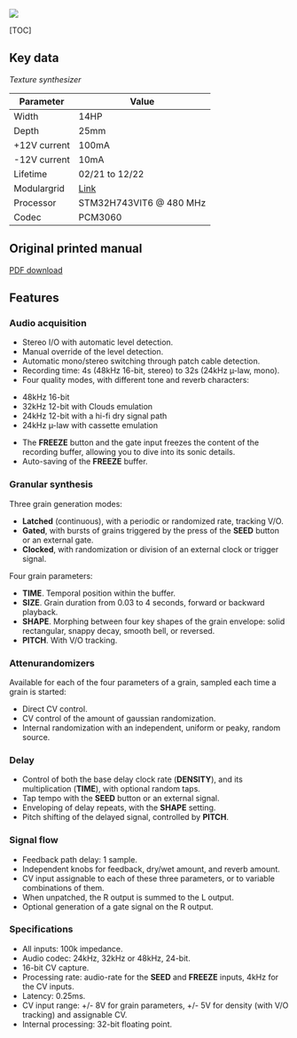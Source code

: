 ![](images/front_small.jpg)

[TOC]

## Key data

*Texture synthesizer*

Parameter    | Value
-------------|------
Width        | 14HP
Depth        | 25mm
+12V current | 100mA
-12V current | 10mA
Lifetime     | 02/21 to 12/22
Modulargrid  | [Link](https://www.modulargrid.net/e/mutable-instruments-beads)
Processor    | STM32H743VIT6 @ 480 MHz
Codec        | PCM3060

## Original printed manual

[PDF download](downloads/beads_quickstart.pdf)

## Features

### Audio acquisition

* Stereo I/O with automatic level detection.
* Manual override of the level detection.
* Automatic mono/stereo switching through patch cable detection.
* Recording time: 4s (48kHz 16-bit, stereo) to 32s (24kHz µ-law, mono).
* Four quality modes, with different tone and reverb characters:
 - 48kHz 16-bit
 - 32kHz 12-bit with Clouds emulation
 - 24kHz 12-bit with a hi-fi dry signal path
 - 24kHz µ-law with cassette emulation
* The **FREEZE** button and the gate input freezes the content of the recording buffer, allowing you to dive into its sonic details.
* Auto-saving of the **FREEZE** buffer.

### Granular synthesis

Three grain generation modes:

* **Latched** (continuous), with a periodic or randomized rate, tracking V/O.
* **Gated**, with bursts of grains triggered by the press of the **SEED** button or an external gate.
* **Clocked**, with randomization or division of an external clock or trigger signal.

Four grain parameters:

* **TIME**. Temporal position within the buffer.
* **SIZE**. Grain duration from 0.03 to 4 seconds, forward or backward playback.
* **SHAPE**. Morphing between four key shapes of the grain envelope: solid rectangular, snappy decay, smooth bell, or reversed.
* **PITCH**. With V/O tracking.
 
### Attenurandomizers

Available for each of the four parameters of a grain, sampled each time a grain is started:

* Direct CV control.
* CV control of the amount of gaussian randomization.
* Internal randomization with an independent, uniform or peaky, random source.

### Delay

* Control of both the base delay clock rate (**DENSITY**), and its multiplication (**TIME**), with optional random taps.
* Tap tempo with the **SEED** button or an external signal.
* Enveloping of delay repeats, with the **SHAPE** setting.
* Pitch shifting of the delayed signal, controlled by **PITCH**.

### Signal flow

* Feedback path delay: 1 sample.
* Independent knobs for feedback, dry/wet amount, and reverb amount.
* CV input assignable to each of these three parameters, or to variable combinations of them.
* When unpatched, the R output is summed to the L output.
* Optional generation of a gate signal on the R output.

### Specifications

* All inputs: 100k impedance.
* Audio codec: 24kHz, 32kHz or 48kHz, 24-bit.
* 16-bit CV capture.
* Processing rate: audio-rate for the **SEED** and **FREEZE** inputs, 4kHz for the CV inputs.
* Latency: 0.25ms.
* CV input range: +/- 8V for grain parameters, +/- 5V for density (with V/O tracking) and assignable CV.
* Internal processing: 32-bit floating point.
